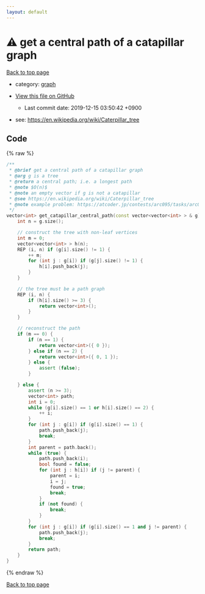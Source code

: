 ```yaml
---
layout: default
---
```


<!-- mathjax config similar to math.stackexchange -->
<script type="text/javascript" async
  src="https://cdnjs.cloudflare.com/ajax/libs/mathjax/2.7.5/MathJax.js?config=TeX-MML-AM_CHTML">
</script>
<script type="text/x-mathjax-config">
  MathJax.Hub.Config({
    TeX: { equationNumbers: { autoNumber: "AMS" }},
    tex2jax: {
      inlineMath: [ ['$','$'] ],
      processEscapes: true
    },
    "HTML-CSS": { matchFontHeight: false },
    displayAlign: "left",
    displayIndent: "2em"
  });
</script>

<script type="text/javascript" src="https://cdnjs.cloudflare.com/ajax/libs/jquery/3.4.1/jquery.min.js"></script>
<script src="https://cdn.jsdelivr.net/npm/jquery-balloon-js@1.1.2/jquery.balloon.min.js" integrity="sha256-ZEYs9VrgAeNuPvs15E39OsyOJaIkXEEt10fzxJ20+2I=" crossorigin="anonymous"></script>
<script type="text/javascript" src="../../assets/js/copy-button.js"></script>
<link rel="stylesheet" href="../../assets/css/copy-button.css" />


# :warning: get a central path of a catapillar graph
<a href="../../index.html">Back to top page</a>

* category: <a href="../../index.html#f8b0b924ebd7046dbfa85a856e4682c8">graph</a>
* <a href="{{ site.github.repository_url }}/blob/master/graph/catapillar_graph.hpp">View this file on GitHub</a>
    - Last commit date: 2019-12-15 03:50:42 +0900


* see: <a href="https://en.wikipedia.org/wiki/Caterpillar_tree">https://en.wikipedia.org/wiki/Caterpillar_tree</a>


## Code
{% raw %}
```cpp
/**
 * @brief get a central path of a catapillar graph
 * @arg g is a tree
 * @return a central path; i.e. a longest path
 * @note $O(n)$
 * @note an empty vector if g is not a catapillar
 * @see https://en.wikipedia.org/wiki/Caterpillar_tree
 * @note example problem: https://atcoder.jp/contests/arc095/tasks/arc095_d
 */
vector<int> get_catapillar_central_path(const vector<vector<int> > & g) {
    int n = g.size();

    // construct the tree with non-leaf vertices
    int m = 0;
    vector<vector<int> > h(n);
    REP (i, n) if (g[i].size() != 1) {
        ++ m;
        for (int j : g[i]) if (g[j].size() != 1) {
            h[i].push_back(j);
        }
    }

    // the tree must be a path graph
    REP (i, n) {
        if (h[i].size() >= 3) {
            return vector<int>();
        }
    }

    // reconstruct the path
    if (m == 0) {
        if (n == 1) {
            return vector<int>({ 0 });
        } else if (n == 2) {
            return vector<int>({ 0, 1 });
        } else {
            assert (false);
        }

    } else {
        assert (n >= 3);
        vector<int> path;
        int i = 0;
        while (g[i].size() == 1 or h[i].size() == 2) {
            ++ i;
        }
        for (int j : g[i]) if (g[i].size() == 1) {
            path.push_back(j);
            break;
        }
        int parent = path.back();
        while (true) {
            path.push_back(i);
            bool found = false;
            for (int j : h[i]) if (j != parent) {
                parent = i;
                i = j;
                found = true;
                break;
            }
            if (not found) {
                break;
            }
        }
        for (int j : g[i]) if (g[i].size() == 1 and j != parent) {
            path.push_back(j);
            break;
        }
        return path;
    }
}

```
{% endraw %}

<a href="../../index.html">Back to top page</a>

